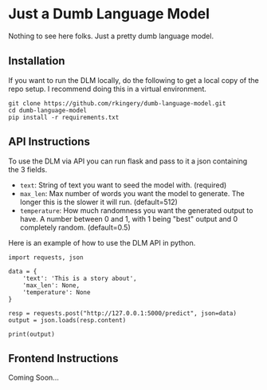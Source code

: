 # Just a Dumb Language Model

Nothing to see here folks. Just a pretty dumb language model.

## Installation
If you want to run the DLM locally, do the following to get a local copy of the repo setup. I recommend doing this in a virtual environment.
```
git clone https://github.com/rkingery/dumb-language-model.git
cd dumb-language-model
pip install -r requirements.txt
```

## API Instructions
To use the DLM via API you can run flask and pass to it a json containing the 3 fields.

- `text`: String of text you want to seed the model with. (required)
- `max_len`: Max number of words you want the model to generate. The longer this is the slower it will run. (default=512)
- `temperature`: How much randomness you want the generated output to have. A number between 0 and 1, with 1 being "best" output and 0 completely random. (default=0.5)

Here is an example of how to use the DLM API in python.
```
import requests, json

data = {
    'text': 'This is a story about',
    'max_len': None,
    'temperature': None
}

resp = requests.post("http://127.0.0.1:5000/predict", json=data)
output = json.loads(resp.content)

print(output)
```

## Frontend Instructions
Coming Soon...
